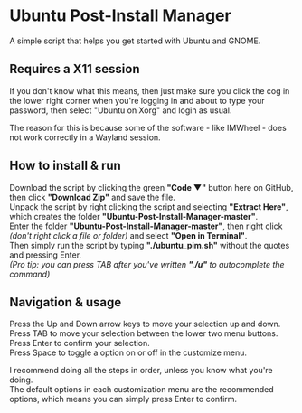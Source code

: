 # Ubuntu Post-Install Manager
A simple script that helps you get started with Ubuntu and GNOME.

## Requires a X11 session
If you don't know what this means, then just make sure you click the cog in the lower right corner when you're logging in and about to type your password, then select "Ubuntu on Xorg" and login as usual.

The reason for this is because some of the software - like IMWheel - does not work correctly in a Wayland session.

## How to install & run
Download the script by clicking the green **"Code ▼"** button here on GitHub, then click **"Download Zip"** and save the file.\
Unpack the script by right clicking the script and selecting **"Extract Here"**, which creates the folder **"Ubuntu-Post-Install-Manager-master"**.\
Enter the folder **"Ubuntu-Post-Install-Manager-master"**, then right click *(don't right click a file or folder)* and select **"Open in Terminal"**.\
Then simply run the script by typing **"./ubuntu_pim.sh"** without the quotes and pressing Enter.\
*(Pro tip: you can press TAB after you've written **"./u"** to autocomplete the command)*

## Navigation & usage
Press the Up and Down arrow keys to move your selection up and down.\
Press TAB to move your selection between the lower two menu buttons.\
Press Enter to confirm your selection.\
Press Space to toggle a option on or off in the customize menu.

I recommend doing all the steps in order, unless you know what you're doing.\
The default options in each customization menu are the recommended options, which means you can simply press Enter to confirm.